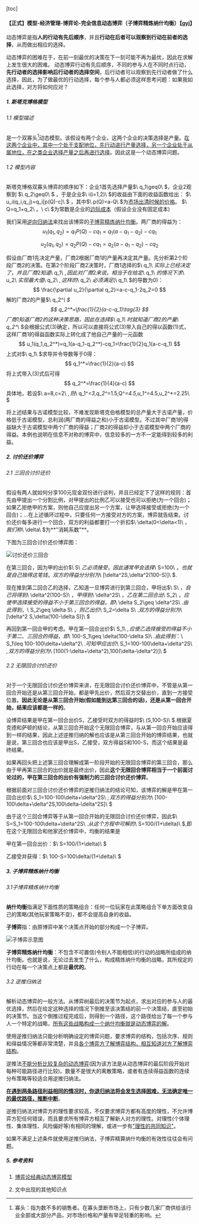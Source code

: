 [toc]

#### 【正式】模型-经济管理-博弈论-完全信息动态博弈（子博弈精炼纳什均衡）【gyj】

动态博弈是指**人的行动有先后顺序**，并且**行动在后者可以观察到行动在前者的选择**，从而做出相应的选择。

动态博弈的困难在于，在前一刻最优的决策在下一刻可能不再为最优，因此在求解上发生很大的困难。 动态博弈行动有先后顺序，不同的参与人在不同时点行动，**先行动者的选择影响后行动者的选择空间**，后行动者可以观察到先行动者做了什么选择，因此，为了做最优的行动选择，每个参与人都必须这样思考问题：如果我如此选择，对方将如何应对？

##### 1. 斯塔克博格模型

###### 1.1 模型描述

是一个双寡头[^1]动态模型。该假设有两个企业，这两个企业的决策选择是产量。<u>在这两个企业中，其中一个处于支配地位，先行动进行产量选择，另一个企业处于从属地位，在之类企业选择产量之后再进行选择</u>。因此这是一个动态博弈问题。

###### 1.2 模型内容

斯塔克博格双寡头博弈的顺序如下：企业1首先选择产量$\ q_1\geq0\ $，企业2观察到 $\ q_2\geq0\ $ ，于是企业$\ i(i=1,2)\ $的收益由下面的收益函数给出： $\ u_i(q_i,q_j)=q_i[p(Q)-c]\ $ ，其中$\ p(Q)=a-Q\ $为<u>市场出清时候的价格</u>。 $\ Q=q_1+q_2\ $。$\ c\ $为常数是企业的<u>边际成本</u>（假设企业没有固定成本)

我们采用<u>逆向归纳法</u>来找出该博弈的<u>子博弈精炼纳什均衡</u>。两厂商的得益为：
$$
u_1(q_1,q_2)=q_1P(Q)-cq_1=q_1(a-q_1-q_2)-cq_1\tag{1}
$$

$$
u_2(q_1,q_2)=q_2P(Q)-cq_1=q_2(a-q_1-q_2)-cq_2\tag{2}
$$

假设由厂商1先决定产量，厂商2根据厂商1的产量再决定其产量。先分析第2个阶段厂商2的决策。在第2个阶段厂商2决策时，厂商1选择的$\  q_1\ $实际上已经决定了，并且厂商2知道$\ q_1\ $,因此对厂商2来说，相当于在给定$\ q_1\ $的情况下求$\ u_2\ $实现最大值$\ q_2\ $,这样的$\ q_2\ $必须满足($\ q_1\ $的导数为0)：
$$
\frac{\partial u_2}{\partial q_2}=a-c-q_1-2q_2=0
$$
解的厂商2的产量$\ q_2^*\ $
$$
q_2^*=\frac{1}{2}(a-c-q_1)\tag{3}
$$
厂商1知道厂商2的这种决策思路，因此在选择$\ q_1\ $时就知道厂商2的产量$\ q_2^*\ $会根据公式(3)确定，所以可以直接将公式(3)带入自己的得以函数(1)式，这样厂商1的得益函数实际上转化成了他自己产量的一元函数
$$
u_1(q_1,q_2^*)=q_1(a-q_1-q_2^*)-cq_1=\frac{1}{2}q_1(a-c-q_1)
$$
上式对$\ q_1\ $求导并令导数等于0得：
$$
q_1^*=\frac{1}{2}(a-c)
$$
将上式带入(3)式后可得
$$
q_2^*=\frac{1}{4}(a-c)
$$
具体地，若设$\ a=8,c=2\ $,则$\ q_1^*=3,q_2^*=1.5,Q^*=4.5,u_1^*=4.5,u_2^*=2.25\ $

将上述结果与古诺模型比较，不难发现斯塔克伯格模型的总产量大于古诺产量，价格低于古诺模型，总利润(两厂商的得益之和)小于古诺模型。不过其中厂商1的得益缺大于古诺模型中两个厂商的得益；厂商2的得益却小于古诺模型中两个厂商的得益。本例也说明在信息不对称的博弈中，信息较多的一方不一定能得到较多的利益。

##### 2. 讨价还价博弈

###### 2.1 三回合讨价还价

假设有两人就如何分享100元现金双份进行谈判，并且已经定下了这样的规则：首先由甲提出一个分割比例，对甲提出的比例乙可以接受也可以拒绝(为一个回合)；如果乙拒绝甲的方案，则他自己应提出另一个方案，让甲选择接受或拒绝(为一个回合)；...在上述循环过程中，只要任何一方接受对方的方案，博弈就告结束。讨价还价每多进行一个回合，双方的利益都要打一个折扣$\ \delta(0<\delta<1)\ $，我们称$\ \delta\ $为**"消耗系数"**。 

下图为三回合讨价还价博弈图：

![讨价还价三回合](C:\Users\Katrina_gao\Desktop\讨价还价三回合.png)

在第三回合，因为甲的出价$\ S\ $乙必须接受，因此通常甲会选择$\ S=100\ $，也就是自己独得这笔钱，双方的得益分分别为$\ [\delta^2S,\delta^2(100-S)]\ $.

现在推到第二回合乙的选择，乙知道一旦博弈进行到第三回合，甲将出$\ S\ $，自己将得到$\ \delta^2(100-S)\ $，甲得到$\ \delta^2S\ $，乙在第二回合出$\ S_2\ $，应使甲选择接受的得益不小于第三回合的得益，即$\ \delta S_2\geq \delta^2S\ $. 由此得到，$\ S_2\geq \delta S\ $，则乙出价$\ S_2=\delta S\ $.双方的得益分别为$\ [\delta^2 S,\delta(100-\delta S)]\ $

再回到第一回合甲的考虑。甲在第一回合出价$\ S_1\ $,应使乙选择接受的得益不小于第二、三回合的得益，即$\ 100-S_1\geq \delta(100-\delta S)\ $.由此得到：$\ S_1\leq 100-100\delta+\delta^2\ $.可知甲应出价$\ S_1=100-100\delta+\delta^2S\ $,双方的得益分别为$\ [100(1-\delta+\delta^2),100(\delta-\delta^2)]\ $

######  2.2 无限回合讨价还价

对于一个无限回合讨价还价博弈来讲，在无限回合讨价还价博弈中，不管是从第一回合开始还是从第三回合开始，都是甲先出价，然后双方交替出价，直到一方接受位置。**因此无论是从第三回合开始(假如能到达第三回合的话)，还是从第一回合开始，结果应该都是一样的**。

设博弈结果是甲在第一回合出价S，乙接受时双方的得益时$\ (S,100-S)\ $.根据夏克德和萨顿的结论，从第三回合开始这个无限回合博弈，与从第一回合开始应该得到一样的结果，因此上述逆推归纳的解也应该是从第三回合开始的博弈结果，也就是说，第三回合也应该是甲出S，乙接受，双方得益S和100-S，而这个结果是最终结果。

如果再回头把上述第三回合理解成第一阶段开始的无限回合博弈的第三回合，那么由于甲再第三回合的出价就是最终出价，因此**这个无限回合博弈相当于一个前面讨论过的，甲在第三回合的出价有强制力的三回合讨价还价博弈**。

根据前面对三回合讨价还价博弈的逆推归纳法的结论可知，该博弈的解是甲在第一回合出价$\ S_1=100-100\delta+\delta^2S\ $;双方的得益分别为$\ [100-100\delta+\delta^2S,100\delta-\delta^2S]\ $

由于这个三回合博弈等于从第一回合开始的无限回合讨价还价博弈，因此$\ S=S_1=100-100\delta+\delta^2S\ $.从这个方程中可解的$\ S=100/(1+\delta)\ $,即在这个无限回合和他家还价博弈中，均衡的结果是

甲在第一回合出价：$\ S=100/(1+\delta)\ $

乙接受并获得：$\ 100-S=100\delta/(1+\delta)\ $

##### 3. 子博弈精炼纳什均衡

###### 3.1子博弈精炼纳什均衡

**纳什均衡**指满足下面性质的策略组合：任何一位玩家在此策略组合下单方面改变自己的策略(其他玩家策略不变)，都不会提高自身的收益。

**子博弈**指：由原博弈中某个决策点开始的部分构成一个子博弈。

![子博弈示意图](C:\Users\Katrina_gao\Desktop\子博弈示意图.png)

**子博弈精炼纳什均衡**：不包含不可置信(令别人不能相信)的行动的战略所组成的纳什均衡。也就是说，无论过去发生了什么，构成精炼纳什均衡的战略，其所规定的行动在每一个决策点上都是**最优的**。

###### 3.2 逆推归纳法

解析动态博弈的一般方法。从博弈树最后的决策节为起点，求出对应的参与人的最优选择，然后在给定这种选择的情况下倒推至该决策结的前一个决策结，直至初始的决策节。当这个倒推过程完成后，则得到一个路径，这个路径给出了每一个参与人一个特定的战略，<u>所有这些战略构成一个纳什均衡就是动态博弈的解</u>。

使用逆推归纳法只能分析明确设定的博弈问题，要求博弈的结构，包括次序、规则和得益情况等都非常清楚，并且<u>各个博弈方了解博弈结构，相互知道对方了解博弈结构</u>。

逆推法<u>不能分析比较复杂的动态博弈</u>(因为该方法是从动态博弈的最后阶段开始对每种可能路径进行比较)。数量不是很大的离散策略，或者有连续得益函数的连续分布策略等较适合用逆推归纳法。

**<u>在遇到两条路径利益相同的情况时，你退归纳法将会发生选择困难，无法确定唯一的最优路径，推断中断</u>**。

逆推归纳法对博弈方的理性要求较高，不仅要求博弈方都有高度的理性，不允许博弈方犯任何错误，而且要求所有博弈方相互了解新人对方的理性。对理性(个体理性、集体理性、风险偏好等)有相同的理解，或进一步有<u>"理性的共同知识"</u>。

如果不满足上述条件就使用逆推归纳法，子博弈精算纳什均衡的有效性往往会有问题。

##### 5. 参考资料

1. [博弈论经典动态博弈模型](https://www.docin.com/p-2025799789.html)

2. 文中出现的其他知识点

[^1]: 寡头：指为数不多的销售者。在寡头垄断市场上，只有少数几家厂商供给该行业全部或大部分产品，对市场价格和产量有举足轻重的影响。

